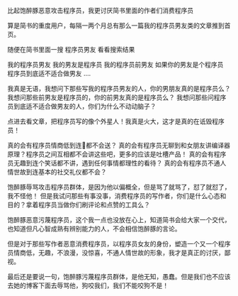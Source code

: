 比起饱醉豚恶意攻击程序员，我更讨厌简书里面的作者们消费程序员

算是简书的重度用户，每隔一两个月总有那么一篇我的程序员男友类的文章推到首页。

随便在简书里面一搜 程序员男友  看看搜索结果

我的程序员男友
我的男友是程序员
我的程序员前男友
如果你的男友是个程序员
程序员到底适不适合做男友
....

我真是无语，我想问下那些写我的程序员男友的人，你的男朋友真的是程序员么？
我想问那些前男友是程序员的，你的前男友真的是程序员么？
我想问那些问程序员到底适不适合做男友的人，你们为什么不动动脑子？

点进去看文章，把程序员写的像个外星人！我真是火大，这才是真的在诋毁程序员！

真的会有程序员情商低到连🌹都不会送？
真的会有程序员无聊到和女朋友讲编译器原理？程序员之间互相都不会讲这些吧，更多的应该是吐槽产品！
真的会有程序员无趣到连个笑话都不讲，遇到任何事情都理性的看待？
真的会有程序员不通人情世故到连基本的社交礼仪都不会？


饱醉豚辱骂攻击程序员群体，是因为他以偏概全，但是骂了就骂了，怼了就怼了，我不怪他！
但是我试问那些有事没事，消费程序员的写作者，你们是什么心态和目的？拿着程序员当做你们刷评论和点赞的工具么？

饱醉豚恶意污蔑程序员，这个我一点也没放在心上，知道简书会给大家一个交代，也知道但凡心智成熟有辨别能力的人，不会相信饱醉豚的言论。

但是对于那些写作者恶意消费程序员，以程序员女友的身份，塑造一个又一个程序员情商低，无趣，不浪漫，没惊喜，不通人情世故的形象，我才是真正的讨厌，鄙视。

最后还是要说一句，饱醉豚污蔑程序员群体，是他无知，愚蠢。但是我们也不应该去她的博客下面去辱骂他，狗咬我们，我们不能咬狗不是！
